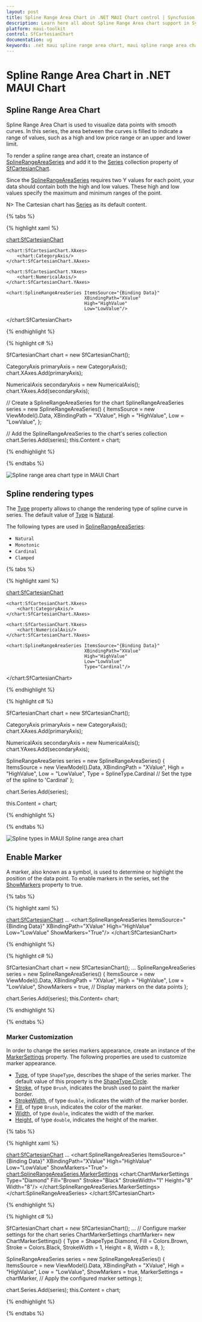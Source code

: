 ```yaml
---
layout: post
title: Spline Range Area Chart in .NET MAUI Chart control | Syncfusion
description: Learn here all about Spline Range Area chart support in Syncfusion .NET MAUI Chart (SfCartesianChart) control.
platform: maui-toolkit
control: SfCartesianChart
documentation: ug
keywords: .net maui spline range area chart, maui spline range area chart, spline range area chart customization .net maui, syncfusion maui spline range area chart, cartesian spline range area chart maui, .net maui chart spline range area visualization.
---
```


# Spline Range Area Chart in .NET MAUI Chart

## Spline Range Area Chart

Spline Range Area Chart is used to visualize data points with smooth curves. In this series, the area between the curves is filled to indicate a range of values, such as a high and low price range or an upper and lower limit.

To render a spline range area chart, create an instance of [SplineRangeAreaSeries](https://help.syncfusion.com/cr/maui-toolkit/Syncfusion.Maui.Toolkit.Charts.SplineRangeAreaSeries.html) and add it to the [Series](https://help.syncfusion.com/cr/maui-toolkit/Syncfusion.Maui.Toolkit.Charts.SfCartesianChart.html#Syncfusion_Maui_Toolkit_Charts_SfCartesianChart_Series) collection property of [SfCartesianChart](https://help.syncfusion.com/cr/maui-toolkit/Syncfusion.Maui.Toolkit.Charts.SfCartesianChart.html).

Since the [SplineRangeAreaSeries](https://help.syncfusion.com/cr/maui-toolkit/Syncfusion.Maui.Toolkit.Charts.SplineRangeAreaSeries.html) requires two Y values for each point, your data should contain both the high and low values. These high and low values specify the maximum and minimum ranges of the point.

N> The Cartesian chart has [Series](https://help.syncfusion.com/cr/maui-toolkit/Syncfusion.Maui.Toolkit.Charts.SfCartesianChart.html#Syncfusion_Maui_Toolkit_Charts_SfCartesianChart_Series) as its default content.

{% tabs %}

{% highlight xaml %}

<chart:SfCartesianChart>

    <chart:SfCartesianChart.XAxes>
        <chart:CategoryAxis/>
    </chart:SfCartesianChart.XAxes>

    <chart:SfCartesianChart.YAxes>
        <chart:NumericalAxis/>
    </chart:SfCartesianChart.YAxes>   

    <chart:SplineRangeAreaSeries ItemsSource="{Binding Data}"
                                 XBindingPath="XValue"
                                 High="HighValue"
                                 Low="LowValue"/>

</chart:SfCartesianChart>

{% endhighlight %}

{% highlight c# %}

SfCartesianChart chart = new SfCartesianChart();

CategoryAxis primaryAxis = new CategoryAxis();
chart.XAxes.Add(primaryAxis);

NumericalAxis secondaryAxis = new NumericalAxis();
chart.YAxes.Add(secondaryAxis);

// Create a SplineRangeAreaSeries for the chart
SplineRangeAreaSeries series = new SplineRangeAreaSeries()
{
    ItemsSource = new ViewModel().Data,
    XBindingPath = "XValue",
    High = "HighValue",
    Low = "LowValue",
};

// Add the SplineRangeAreaSeries to the chart's series collection
chart.Series.Add(series);
this.Content = chart;

{% endhighlight %}

{% endtabs %}

![Spline range area chart type in MAUI Chart](Chart-types-images/maui_spline_range_area_chart.png)

## Spline rendering types

The [Type](https://help.syncfusion.com/cr/maui-toolkit/Syncfusion.Maui.Toolkit.Charts.SplineRangeAreaSeries.html#Syncfusion_Maui_Toolkit_Charts_SplineRangeAreaSeries_Type) property allows to change the rendering type of spline curve in series. The default value of [Type](https://help.syncfusion.com/cr/maui-toolkit/Syncfusion.Maui.Toolkit.Charts.SplineRangeAreaSeries.html#Syncfusion_Maui_Toolkit_Charts_SplineRangeAreaSeries_Type) is [Natural](https://help.syncfusion.com/cr/maui-toolkit/Syncfusion.Maui.Toolkit.Charts.SplineType.html#Syncfusion_Maui_Toolkit_Charts_SplineType_Natural).

The following types are used in [SplineRangeAreaSeries](https://help.syncfusion.com/cr/maui-toolkit/Syncfusion.Maui.Toolkit.Charts.SplineRangeAreaSeries.html):

* `Natural`
* `Monotonic`
* `Cardinal`
* `Clamped`

{% tabs %}

{% highlight xaml %}

<chart:SfCartesianChart>

    <chart:SfCartesianChart.XAxes>
        <chart:CategoryAxis/>
    </chart:SfCartesianChart.XAxes>

    <chart:SfCartesianChart.YAxes>
        <chart:NumericalAxis/>
    </chart:SfCartesianChart.YAxes>  

    <chart:SplineRangeAreaSeries ItemsSource="{Binding Data}"
                                 XBindingPath="XValue"
                                 High="HighValue"
                                 Low="LowValue"
                                 Type="Cardinal"/>

</chart:SfCartesianChart>

{% endhighlight %}

{% highlight c# %}

SfCartesianChart chart = new SfCartesianChart();

CategoryAxis primaryAxis = new CategoryAxis();
chart.XAxes.Add(primaryAxis);

NumericalAxis secondaryAxis = new NumericalAxis();
chart.YAxes.Add(secondaryAxis);

SplineRangeAreaSeries series = new SplineRangeAreaSeries()
{
    ItemsSource = new ViewModel().Data,
    XBindingPath = "XValue",
    High = "HighValue",
    Low = "LowValue",
    Type = SplineType.Cardinal // Set the type of the spline to 'Cardinal'
};

chart.Series.Add(series);

this.Content = chart;

{% endhighlight %}

{% endtabs %}

![Spline types in MAUI Spline range area chart](Chart-types-images/maui_spline_range_area_types_chart.png)

## Enable Marker

A marker, also known as a symbol, is used to determine or highlight the position of the data point. To enable markers in the series, set the [ShowMarkers](https://help.syncfusion.com/cr/maui-toolkit/Syncfusion.Maui.Toolkit.Charts.SplineRangeAreaSeries.html#Syncfusion_Maui_Toolkit_Charts_SplineRangeAreaSeries_ShowMarkers) property to true.

{% tabs %}

{% highlight xaml %}

<chart:SfCartesianChart>
    ...
    <chart:SplineRangeAreaSeries ItemsSource="{Binding Data}"
                                 XBindingPath="XValue"
                                 High="HighValue"
                                 Low="LowValue"
                                 ShowMarkers="True"/>
</chart:SfCartesianChart>

{% endhighlight %}

{% highlight c# %}

SfCartesianChart chart = new SfCartesianChart();
...
SplineRangeAreaSeries series = new SplineRangeAreaSeries()
{
    ItemsSource = new ViewModel().Data,
    XBindingPath = "XValue",
    High = "HighValue",
    Low = "LowValue",
    ShowMarkers = true,  // Display markers on the data points
};

chart.Series.Add(series);
this.Content= chart;

{% endhighlight %}

{% endtabs %}

### Marker Customization

In order to change the series markers appearance, create an instance of the [MarkerSettings](https://help.syncfusion.com/cr/maui-toolkit/Syncfusion.Maui.Toolkit.Charts.SplineRangeAreaSeries.html#Syncfusion_Maui_Toolkit_Charts_SplineRangeAreaSeries_MarkerSettings) property. The following properties are used to customize marker appearance.

* [Type](https://help.syncfusion.com/cr/maui-toolkit/Syncfusion.Maui.Toolkit.Charts.ChartMarkerSettings.html#Syncfusion_Maui_Toolkit_Charts_ChartMarkerSettings_Type), of type `ShapeType`, describes the shape of the series marker. The default value of this property is the [ShapeType.Circle](https://help.syncfusion.com/cr/maui-toolkit/Syncfusion.Maui.Toolkit.Charts.ShapeType.html#Syncfusion_Maui_Toolkit_Charts_ShapeType_Circle).
* [Stroke](https://help.syncfusion.com/cr/maui-toolkit/Syncfusion.Maui.Toolkit.Charts.ChartMarkerSettings.html#Syncfusion_Maui_Toolkit_Charts_ChartMarkerSettings_Stroke), of type `Brush`, indicates the brush used to paint the marker border.
* [StrokeWidth](https://help.syncfusion.com/cr/maui-toolkit/Syncfusion.Maui.Toolkit.Charts.ChartMarkerSettings.html#Syncfusion_Maui_Toolkit_Charts_ChartMarkerSettings_StrokeWidth), of type `double`, indicates the width of the marker border.
* [Fill](https://help.syncfusion.com/cr/maui-toolkit/Syncfusion.Maui.Toolkit.Charts.ChartMarkerSettings.html#Syncfusion_Maui_Toolkit_Charts_ChartMarkerSettings_Fill), of type `Brush`, indicates the color of the marker.
* [Width](https://help.syncfusion.com/cr/maui-toolkit/Syncfusion.Maui.Toolkit.Charts.ChartMarkerSettings.html#Syncfusion_Maui_Toolkit_Charts_ChartMarkerSettings_Width), of type `double`, indicates the width of the marker.
* [Height](https://help.syncfusion.com/cr/maui-toolkit/Syncfusion.Maui.Toolkit.Charts.ChartMarkerSettings.html#Syncfusion_Maui_Toolkit_Charts_ChartMarkerSettings_Height), of type `double`, indicates the height of the marker.

{% tabs %}

{% highlight xaml %}

<chart:SfCartesianChart>
    ...
    <chart:SplineRangeAreaSeries ItemsSource="{Binding Data}" 
                                 XBindingPath="XValue"
                                 High="HighValue"
                                 Low="LowValue"
                                 ShowMarkers="True">
        <chart:SplineRangeAreaSeries.MarkerSettings>
            <chart:ChartMarkerSettings Type="Diamond"
                                       Fill="Brown"
                                       Stroke="Black"
                                       StrokeWidth="1"
                                       Height="8"
                                       Width="8"/>
        </chart:SplineRangeAreaSeries.MarkerSettings>
    </chart:SplineRangeAreaSeries>
</chart:SfCartesianChart>

{% endhighlight %}

{% highlight c# %}

SfCartesianChart chart = new SfCartesianChart();
...
// Configure marker settings for the chart series
ChartMarkerSettings chartMarker= new ChartMarkerSettings()
{
    Type = ShapeType.Diamond,
    Fill = Colors.Brown,
    Stroke = Colors.Black,
    StrokeWidth = 1,
    Height = 8,
    Width = 8,
};

SplineRangeAreaSeries series = new SplineRangeAreaSeries()
{
    ItemsSource = new ViewModel().Data,
    XBindingPath = "XValue",
    High = "HighValue",
    Low = "LowValue",
    ShowMarkers = true,
    MarkerSettings = chartMarker, // Apply the configured marker settings
};

chart.Series.Add(series);
this.Content = chart;

{% endhighlight %}

{% endtabs %}